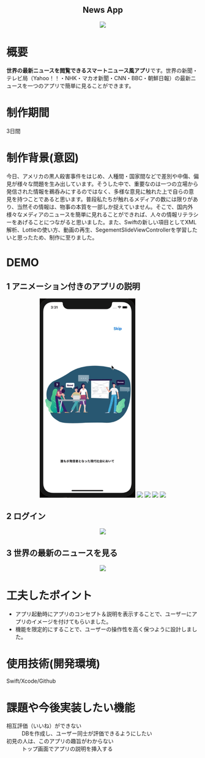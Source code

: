 <h2 align="center">News App</h2>

<p align="center">
  <img src="https://i.gyazo.com/78b4bf0289563f1b5131f67ab7e427f3.jpg" width="250px;"/>
</p>

# 概要
**世界の最新ニュースを閲覧できるスマートニュース風アプリ**です。世界の新聞・テレビ局（Yahoo！！・NHK・マカオ新聞・CNN・BBC・朝鮮日報）の最新ニュースを一つのアプリで簡単に見ることができます。

# 制作期間
3日間

# 制作背景(意図)
今日、アメリカの黒人殺害事件をはじめ、人種間・国家間などで差別や中傷、偏見が様々な問題を生み出しています。そうした中で、重要なのは一つの立場から発信された情報を鵜呑みにするのではなく、多様な意見に触れた上で自らの意見を持つことであると思います。普段私たちが触れるメディアの数には限りがあり、当然その情報は、物事の本質を一部しか捉えていません。そこで、国内外様々なメディアのニュースを簡単に見れることができれば、人々の情報リテラシーをあげることにつながると思いました。また、Swiftの新しい項目としてXML解析、Lottieの使い方、動画の再生、SegementSlideViewControllerを学習したいと思ったため、制作に至りました。
 
# DEMO
## 1 アニメーション付きのアプリの説明
<p align="center">
  <img src="7d3363a0cbbd098d487e0581336ed4fd.gif" width="250px;" />
  <img src="https://i.gyazo.com/7f16d4957ce0c618e2933be87273a2ec.png" width="250px;" />
  <img src="https://i.gyazo.com/0701dc9fa9219f50614f4b2b870760a6.png" width="250px;" />
  <img src="https://i.gyazo.com/1afcccfa7f30d35a1024bbe4f625c259.png" width="250px;" />
  <img src="https://i.gyazo.com/102ccb28b810b9dc165aa80ce47ffbe4.png" width="250px;" />
</p>

## 2 ログイン
<p align="center">
  <img src="f77506d62514b4feaba6a98bc9bc648d.gif" width="250px;"/>
</p>

## 3 世界の最新のニュースを見る
<p align="center">
  <img src="f77506d62514b4feaba6a98bc9bc648d.gif" width="250px;"/>
</p>

# 工夫したポイント
- アプリ起動時にアプリのコンセプト＆説明を表示することで、ユーザーにアプリのイメージを付けてもらいました。
- 機能を限定的にすることで、ユーザーの操作性を高く保つように設計しました。

# 使用技術(開発環境)
Swift/Xcode/Github

# 課題や今後実装したい機能
<dl>
  <dt>相互評価（いいね）ができない</dt>
  <dd>DBを作成し、ユーザー同士が評価できるようにしたい</dd>
  <dt>初見の人は、このアプリの趣旨がわからない</dt>
  <dd>トップ画面でアプリの説明を挿入する</dd>
</dl>

